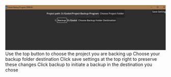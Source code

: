 ![alt text](preview.png)
Use the top button to choose the project you are backing up
Choose your backup folder destination
Click save settings at the top right to preserve these changes
Click backup to initiate a backup in the destination you chose

